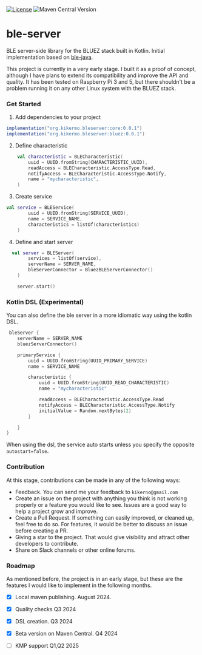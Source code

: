 [![License](https://img.shields.io/badge/License-Apache_2.0-blue.svg)](https://opensource.org/licenses/Apache-2.0)
![Maven Central Version](https://img.shields.io/maven-central/v/org.kikermo.bleserver/core)

# ble-server
BLE server-side library for the BLUEZ stack built in Kotlin. Initial implementation based on  [ble-java](https://github.com/tongo/ble-java).

This project is currently in a very early stage. I built it as a proof of concept, although I have plans to extend its compatibility and improve the API and quality. It has been tested on Raspberry Pi 3 and 5, but there shouldn't be a problem running it on any other Linux system with the BLUEZ stack.

### Get Started

1. Add dependencies to your project
```gradle
implementation("org.kikermo.bleserver:core:0.0.1")
implementation("org.kikermo.bleserver:bluez:0.0.1")
```

2. Define characteristic
```kotlin
    val characteristic = BLECharacteristic(
        uuid = UUID.fromString(CHARACTERISTIC_UUID),
        readAccess = BLECharacteristic.AccessType.Read,
        notifyAccess = BLECharacteristic.AccessType.Notify,
        name = "mycharacteristic",
    )
```

3. Create service
```kotlin
val service = BLEService(
        uuid = UUID.fromString(SERVICE_UUID),
        name = SERVICE_NAME,
        characteristics = listOf(characteristics)
    )
```
4. Define and start server
```kotlin
  val server = BLEServer(
        services = listOf(service),
        serverName = SERVER_NAME,
        bleServerConnector = BluezBLEServerConnector()
    )

    server.start()
```

### Kotlin DSL (Experimental)
You can also define the ble server in a more idiomatic way using the kotlin DSL.
```kotlin
 bleServer {
    serverName = SERVER_NAME
    bluezServerConnector()

    primaryService {
        uuid = UUID.fromString(UUID_PRIMARY_SERVICE)
        name = SERVICE_NAME

        characteristic {
            uuid = UUID.fromString(UUID_READ_CHARACTERISTIC)
            name = "mycharacteristic"

            readAccess = BLECharacteristic.AccessType.Read
            notifyAccess = BLECharacteristic.AccessType.Notify
            initialValue = Random.nextBytes(2)
        }

    }
}

```

When using the dsl, the service auto starts unless you specify the opposite `autostart=false`.


### Contribution

At this stage, contributions can be made in any of the following ways:

- Feedback. You can send me your feedback to `kikerno@gmail.com`
- Create an issue on the project with anything you think is not working properly or a feature you would like to see. Issues are a good way to help a project grow and improve.
- Create a Pull Request. If something can easily improved, or cleaned up, feel free to do so. For features, it would be better to discuss an issue before creating a PR.
- Giving a star to the project. That would give visibility and attract other developers to contribute.
- Share on Slack channels or other online forums.

### Roadmap

As mentioned before, the project is in an early stage, but these are the features I would like to implement in the following months.

- [x] Local maven publishing. August 2024.
- [x] Quality checks Q3 2024
- [x] DSL creation. Q3 2024
- [x] Beta version on Maven Central. Q4 2024
- [ ] KMP support Q1,Q2 2025


